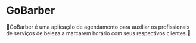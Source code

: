 # GoBarber
💈GoBarber é uma aplicação de agendamento para auxiliar os profissionais de serviços de beleza a marcarem horário com seus respectivos clientes.💈
